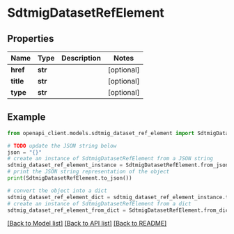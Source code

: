 # SdtmigDatasetRefElement


## Properties

Name | Type | Description | Notes
------------ | ------------- | ------------- | -------------
**href** | **str** |  | [optional] 
**title** | **str** |  | [optional] 
**type** | **str** |  | [optional] 

## Example

```python
from openapi_client.models.sdtmig_dataset_ref_element import SdtmigDatasetRefElement

# TODO update the JSON string below
json = "{}"
# create an instance of SdtmigDatasetRefElement from a JSON string
sdtmig_dataset_ref_element_instance = SdtmigDatasetRefElement.from_json(json)
# print the JSON string representation of the object
print(SdtmigDatasetRefElement.to_json())

# convert the object into a dict
sdtmig_dataset_ref_element_dict = sdtmig_dataset_ref_element_instance.to_dict()
# create an instance of SdtmigDatasetRefElement from a dict
sdtmig_dataset_ref_element_from_dict = SdtmigDatasetRefElement.from_dict(sdtmig_dataset_ref_element_dict)
```
[[Back to Model list]](../README.md#documentation-for-models) [[Back to API list]](../README.md#documentation-for-api-endpoints) [[Back to README]](../README.md)


